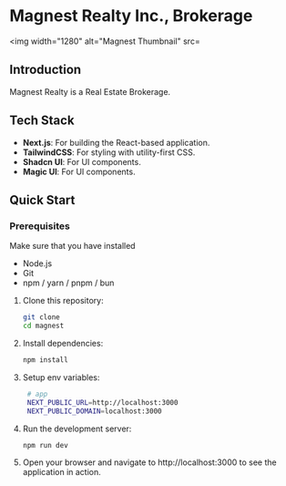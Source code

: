 <h1 align="start">
  Magnest Realty Inc., Brokerage
</h1>

<img width="1280" alt="Magnest Thumbnail" src=


## Introduction

Magnest Realty is a Real Estate Brokerage.


## Tech Stack

- **Next.js**: For building the React-based application.
- **TailwindCSS**: For styling with utility-first CSS.
- **Shadcn UI**: For UI components.
- **Magic UI**: For UI components.


## Quick Start

### Prerequisites
Make sure that you have installed
- Node.js
- Git
- npm / yarn / pnpm / bun

1. Clone this repository:

   ```bash
   git clone 
   cd magnest
   ```
2. Install dependencies:
   ```bash
   npm install
   ```
3. Setup env variables:
   ```bash
    # app
    NEXT_PUBLIC_URL=http://localhost:3000
    NEXT_PUBLIC_DOMAIN=localhost:3000
   

   ```
5. Run the development server:
   ```bash
   npm run dev
   ```
6. Open your browser and navigate to http://localhost:3000 to see the application in action.






   
